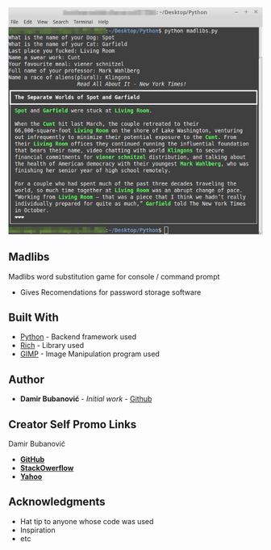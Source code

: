 <p align="center"><img src="python.png"></p>


## Madlibs



Madlibs word substitution game for console / command prompt


* Gives Recomendations for password storage software

## Built With

* [Python](https://www.python.org/) - Backend framework used
* [Rich](https://pypi.org/project/rich/) - Library used
* [GIMP](https://www.gimp.org/) - Image Manipulation program used


## Author

* **Damir Bubanović** - *Initial work* - [Github](https://github.com/damir-bubanovic)


## Creator Self Promo Links

Damir Bubanović

- **[GitHub](https://github.com/damir-bubanovic)**
- **[StackOwerflow](https://stackoverflow.com/users/11778242/damir-bubanovic)**
- **[Yahoo](damir.bubanovic@yahoo.com)**

## Acknowledgments

* Hat tip to anyone whose code was used
* Inspiration
* etc

